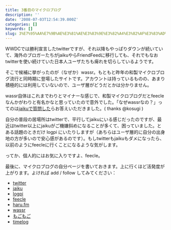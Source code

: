 ```yaml
---
title: 3番目のマイクロブログ
description: ''
date: '2008-07-03T12:54:39.000Z'
categories: []
keywords: []
slug: 3%E7%95%AA%E7%9B%AE%E3%81%AE%E3%83%9E%E3%82%A4%E3%82%AF%E3%83%AD%E3%83%96%E3%83%AD%E3%82%B0
---
```

WWDCでは勝利宣言したtwitterですが、それ以降もやっぱりダウンが続いていて、海外のブロガーたちがjaikuやらFriendFeedに移行しても、それでもなおtwitterを使い続けていた日本人ユーザたちも痺れを切らしているようです。

そこで候補に挙がったのが（なぜか）wassr。もともと昨年の和製マイクロブログ流行と同時期に登場したサイトです。アカウントは持っているものの、あまり積極的には利用していないので、ユーザ層がどうだとかは分かりません。

wassr自体はこれまでわりとマイナーな感じで、和製マイクロブログだとfeecleなんかがわりと有名かなと思っていたので意外でした。「なぜwassrなの？」ってのは[jaikuで質問した](http://hiro.jaiku.com/presence/39051871)らお答えいただきました。( thanks @kosugi )

自分の普段の居場所はtwitterで、平行してjaikuにいる感じだったのですが、最近はtwitter以上にjaikuがご機嫌斜めになることが多くて、困っていました。とある話題のときだけ logpi にいたりしますが（あちらはユーザ層的に自分の出身地の方が多いので安心感があるのです）。もしtwitterもjaikuもダメになったら、以前のようにfeecleに行くことになるような気がします。

ってか、個人的にはお気に入りですよ、feecle。

最後に、マイクロブログの自分ページを書いておきます。上に行くほど活発度が上がります。よければ add / follow してみてください：

*   [twitter](http://twitter.com/hiro)
*   [jaiku](http://hiro.jaiku.com/)
*   [logpi](http://logpi.jp/hiro)
*   [feecle](http://hiro.feecle.jp)
*   [haru.fm](http://hiro.myday.fm/)
*   [wassr](http://wassr.jp/user/hiro)
*   [もごもご](http://mogo2.jp/834)
*   [timelog](http://hiroqli.timelog.jp/)